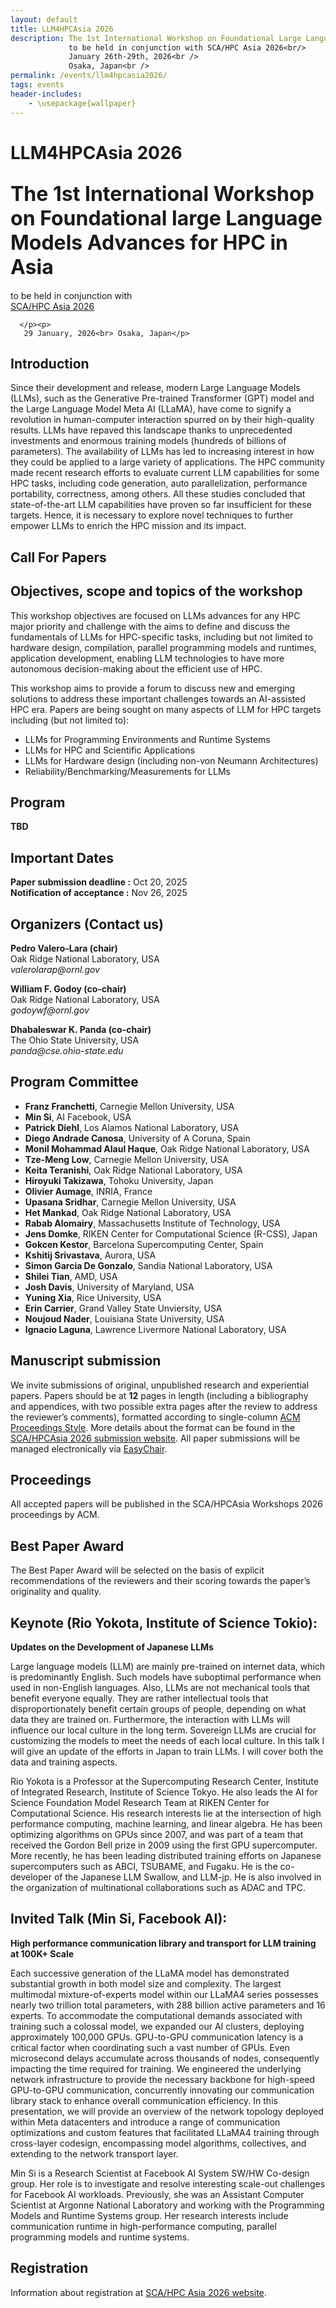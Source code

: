 ```yaml
---
layout: default
title: LLM4HPCAsia 2026 
description: The 1st International Workshop on Foundational Large Language Models Advances for HPC in Asia<br />
             to be held in conjunction with SCA/HPC Asia 2026<br/>
             January 26th-29th, 2026<br />
             Osaka, Japan<br />
permalink: /events/llm4hpcasia2026/
tags: events
header-includes:
    - \usepackage{wallpaper}
---
```



<html><head><meta http-equiv="Content-Type" content="text/html; charset=UTF-8">
<title>LLM4HPCAsia 2026</title>

<link rel="stylesheet" href="./2026-01-26-LLM4HPCASIA-files/llm4hpc2026asia.css" type="text/css">
</head>
<body>



<div class="header">
      <h1>LLM4HPCAsia 2026 </h1>
      <h2><font size="6">
The 1st International Workshop on Foundational large Language Models Advances for HPC in Asia</font></h2>
      <p>to be held in conjunction with<br>
	      <a href="https://www.sca-hpcasia2026.jp">SCA/HPC Asia 2026</a>
      </p><p>

      </p><p>
       29 January, 2026<br> Osaka, Japan</p>
</div>

<div class="body">


<h2>Introduction</h2>
<p>
Since their development and release, modern Large Language Models (LLMs), such as the Generative Pre-trained Transformer (GPT) model and the Large Language Model Meta AI (LLaMA), have come to signify a revolution in human-computer interaction spurred on by their high-quality results. LLMs have repaved this landscape thanks to unprecedented investments and enormous training models (hundreds of billions of parameters). The availability of LLMs has led to increasing interest in how they could be applied to a large variety of applications. The HPC community made recent research efforts to evaluate current LLM capabilities for some HPC tasks, including code generation, auto parallelization, performance portability, correctness, among others. All these studies concluded that state-of-the-art LLM capabilities have proven so far insufficient for these targets. Hence, it is necessary to explore novel techniques to further empower LLMs to enrich the HPC mission and its impact.
</p>

<h2>Call For Papers</h2>
<h2>Objectives, scope and topics of the workshop</h2>
<p>
This workshop objectives are focused on LLMs advances for any HPC major priority and challenge with the aims to define and discuss the fundamentals of LLMs for HPC-specific tasks, including but not limited to hardware design, compilation, parallel programming models and runtimes, application development, enabling LLM technologies to have more autonomous decision-making about the efficient use of HPC.

This workshop aims to provide a forum to discuss new and emerging solutions to address
these important challenges towards an AI-assisted HPC era. Papers are being sought on many
aspects of LLM for HPC targets including (but not limited to):
</p>
            <ul>
		<li>LLMs for Programming Environments and Runtime Systems</li>
		<li>LLMs for HPC and Scientific Applications</li>
	        <li>LLMs for Hardware design (including non-von Neumann Architectures)</li>
                <li>Reliability/Benchmarking/Measurements for LLMs</li>
            </ul>


<h2>Program</h2>
<p>
<strong>TBD</strong><br>
<!--
<strong>9,00AM-9,15AM</strong>: Opening Pedro Valero-Lara<br>
<strong>9,15AM-10,00AM</strong>: Keynote: LLM-enabled swarm intelligent agents for resilient HPC infrastructures, Prasanna Balaprakash<br>
<strong>10,00AM-10,30AM</strong>: First talk: Analysis of MPI Parallel Code Generated by GPT-4o, Rin Tanaka<br>
<strong>10,30AM-11,00AM</strong>: Second talk: LLM & HPC:Benchmarking DeepSeek's Performance in High-Performance Computing Tasks, Patrick Diehl<br>
<strong>11,00AM-11,30AM</strong>: Break<br>
<strong>11,30AM-12,00PM</strong>: Third talk: Leveraging AI for productive and trustworthy HPC software: challenges and research directions, Pedro Valero-Lara<br>
<strong>12,00PM- 1,00PM</strong>: Panel: LLM4HPC --Challenges and Opportunities<br>
<strong>Moderator</strong>: Daniel Lee Nichols<br>
<strong>Panelists</strong>: Jeffrey S. Vetter, Prasanna Balaprakash, Rin Tanaka, Patrick Diehl, Pedro Valero-Lara<br>	
-->
</p>


<h2>Important Dates</h2>
<p>
<strong>Paper submission deadline :</strong> Oct 20, 2025<br>
<strong>Notification of acceptance :</strong> Nov 26, 2025<br>
<!--
<strong>Camera-ready papers due :</strong> May 16, 2025<br>
<strong>Workshop day:</strong> June 13, 2025<br>
-->
</p>

<!--
<h2>Steering Committee</h2>
<p>
<strong>TBD</strong><br>
<strong>Jeffrey S. Vetter</strong>, Oak Ridge National Laboratory, USA<br>
</p>
<p>
<strong>Rosa M. Badia</strong>, Barcelona Supercomputing Center, Spain<br>
</p>
<p>
<strong>Franz Franchetti</strong>, Carnegie Mellon University, USA<br>
</p>
<p>
<strong>Enrique Quintana Orti</strong>, Universitat Politecnica de Valencia, Spain<br>
</p>
<p>
<strong>Abhinav Bhatele</strong>, University of Maryland, USA<br>
</p>
-->

<h2>Organizers (Contact us)</h2>

<p>
<strong>Pedro Valero-Lara (chair)</strong><br>
Oak Ridge National Laboratory, USA<br>
<i>valerolarap@ornl.gov</i>
</p>
<p>
<strong>William F. Godoy (co-chair)</strong><br>
Oak Ridge National Laboratory, USA<br>
<i>godoywf@ornl.gov</i>
</p>
<p>
<strong>Dhabaleswar K. Panda (co-chair)</strong><br>
The Ohio State University, USA<br>
<i>panda@cse.ohio-state.edu</i>
</p>

<h2>Program Committee</h2>
<!--
<strong>TBD</strong><br>
-->
<ul>
<li><strong>Franz Franchetti</strong>, Carnegie Mellon University, USA</li>
<li><strong>Min Si</strong>, AI Facebook, USA</li>
<li><strong>Patrick Diehl</strong>, Los Alamos National Laboratory, USA</li>
<li><strong>Diego Andrade Canosa</strong>, University of A Coruna, Spain</li>
<li><strong>Monil Mohammad Alaul Haque</strong>, Oak Ridge National Laboratory, USA</li>
<li><strong>Tze-Meng Low</strong>, Carnegie Mellon University, USA</li>
<li><strong>Keita Teranishi</strong>, Oak Ridge National Laboratory, USA</li>
<li><strong>Hiroyuki Takizawa</strong>, Tohoku University, Japan</li>
<li><strong>Olivier Aumage</strong>, INRIA, France</li>
<li><strong>Upasana Sridhar</strong>, Carnegie Mellon University, USA</li>
<li><strong>Het Mankad</strong>, Oak Ridge National Laboratory, USA</li>
<li><strong>Rabab Alomairy</strong>, Massachusetts Institute of Technology, USA</li>
<li><strong>Jens Domke</strong>, RIKEN Center for Computational Science (R-CSS), Japan</li>
<li><strong>Gokcen Kestor</strong>, Barcelona Supercomputing Center, Spain</li>
<li><strong>Kshitij Srivastava</strong>, Aurora, USA</li>
<li><strong>Simon Garcia De Gonzalo</strong>, Sandia National Laboratory, USA</li>
<li><strong>Shilei Tian</strong>, AMD, USA</li>
<li><strong>Josh Davis</strong>, University of Maryland, USA</li>
<li><strong>Yuning Xia</strong>, Rice University, USA</li>
<li><strong>Erin Carrier</strong>, Grand Valley State Unviersity, USA</li>
<li><strong>Noujoud Nader</strong>, Louisiana State University, USA</li>
<li><strong>Ignacio Laguna</strong>, Lawrence Livermore National Laboratory, USA</li>
<!--
<li><strong>Samuel Williams</strong>, Lawrence Berkeley National Laboratory, USA</li>
<li><strong>Prasanna Balaprakash</strong>, Oak Ridge National Laboratory, USA</li>
<li><strong>Johannes Blaschke</strong>, Lawrence Berkeley National Laboratory, USA</li>
<li><strong>Ramakrishnan (Ramki) Kannan</strong>, Oak Ridge National Laboratory, USA</li>
<li><strong>Ignacio Laguna</strong>, Lawrence Livermore National Laboratory, USA</li>
<li><strong>Johannes Doerfert</strong>, Lawrence Livermore National Laboratory, USA</li>
<li><strong>Simon Garcia De Gonzalo</strong>, Sandia National Laboratory, USA</li>
<li><strong>Dario Garcia Casulla</strong>, Barcelona Supercomputing Center, Spain</li>
<li><strong>Michel Schanen</strong>, Argonne National Laboratory, USA</li>
<li><strong>William F. Godoy</strong>, Oak Ridge National Laboratory, USA</li>
<li><strong>Damian Rouson</strong>, Lawrence Berkeley National Laboratory, USA</li>
<li><strong>Narasinga Rao Minskar</strong>, Oak Ridge National Laboratory, USA</li>
<li><strong>Sunita Chandrasekaran</strong>, University of Delaware, USA</li>
<li><strong>Arjun Guha</strong>, Northeastern University, USA</li>
-->
</ul>

<h2>Manuscript submission</h2>
<!--
<strong>TBD</strong><br>
-->
<p>
We invite submissions of original, unpublished research and experiential papers. 
Papers should be at <strong>12</strong> pages in length (including a bibliography and appendices, with two possible extra pages after the review to address the reviewer’s comments), formatted according to single-column <a href="https://www.acm.org/publications/authors/submissions"> ACM Proceedings Style</a>. More details about the format can be found in the <a href="https://www.sca-hpcasia2026.jp/submit/papers.html"> SCA/HPCAsia 2026 submission website</a>. All paper submissions will be managed electronically via <a href="https://easychair.org/conferences?conf=llm4hpcasia">EasyChair</a>. 
</p>


<h2>Proceedings</h2>
<!--
<strong>TBD</strong><br>
-->
<p>
All accepted papers will be published in the SCA/HPCAsia Workshops 2026 proceedings by ACM. 
</p> 


<h2>Best Paper Award</h2>
<p>
The Best Paper Award will be selected on the basis of explicit recommendations of the reviewers and their scoring towards the paper’s originality and quality. 
</p> 


<h2><strong>Keynote (Rio Yokota, Institute of Science Tokio):</strong></h2> <strong>Updates on the Development of Japanese LLMs</strong>
<p>
Large language models (LLM) are mainly pre-trained on internet data, which is predominantly English. Such models have suboptimal performance when used in non-English languages. Also, LLMs are not mechanical tools that benefit everyone equally. They are rather intellectual tools that disproportionately benefit certain groups of people, depending on what data they are trained on. Furthermore, the interaction with LLMs will influence our local culture in the long term. Sovereign LLMs are crucial for customizing the models to meet the needs of each local culture. In this talk I will give an update of the efforts in Japan to train LLMs. I will cover both the data and training aspects.
</p>
<p>
Rio Yokota is a Professor at the Supercomputing Research Center, Institute of Integrated Research, Institute of Science Tokyo. He also leads the AI for Science Foundation Model Research Team at RIKEN Center for Computational Science. His research interests lie at the intersection of high performance computing, machine learning, and linear algebra. He has been optimizing algorithms on GPUs since 2007, and was part of a team that received the Gordon Bell prize in 2009 using the first GPU supercomputer. More recently, he has been leading distributed training efforts on Japanese supercomputers such as ABCI, TSUBAME, and Fugaku. He is the co-developer of the Japanese LLM Swallow, and LLM-jp. He is also involved in the organization of multinational collaborations such as ADAC and TPC.
</p>


<h2><strong>Invited Talk (Min Si, Facebook AI):</strong></h2> <strong>High performance communication library and transport for LLM training at 100K+ Scale</strong>
<p>
Each successive generation of the LLaMA model has demonstrated substantial growth in both model size and complexity. The largest multimodal mixture-of-experts model within our LLaMA4 series possesses nearly two trillion total parameters, with 288 billion active parameters and 16 experts. To accommodate the computational demands associated with training such a colossal model, we expanded our AI clusters, deploying approximately 100,000 GPUs. GPU-to-GPU communication latency is a critical factor when coordinating such a vast number of GPUs. Even microsecond delays accumulate across thousands of nodes, consequently impacting the time required for training. We engineered the underlying network infrastructure to provide the necessary backbone for high-speed GPU-to-GPU communication, concurrently innovating our communication library stack to enhance overall communication efficiency. In this presentation, we will provide an overview of the network topology deployed within Meta datacenters and introduce a range of communication optimizations and custom features that facilitated LLaMA4 training through cross-layer codesign, encompassing model algorithms, collectives, and extending to the network transport layer.
</p>
<p>
Min Si is a Research Scientist at Facebook AI System SW/HW Co-design group. Her role is to investigate and resolve interesting scale-out challenges for Facebook AI workloads. Previously, she was an Assistant Computer Scientist at Argonne National Laboratory and working with the Programming Models and Runtime Systems group. Her research interests include communication runtime in high-performance computing, parallel programming models and runtime systems.
</p>

<p>
</p><h2>Registration</h2>
<p> 
Information about registration at <a href="https://www.sca-hpcasia2026.jp">SCA/HPC Asia 2026 website</a>.
</p>
